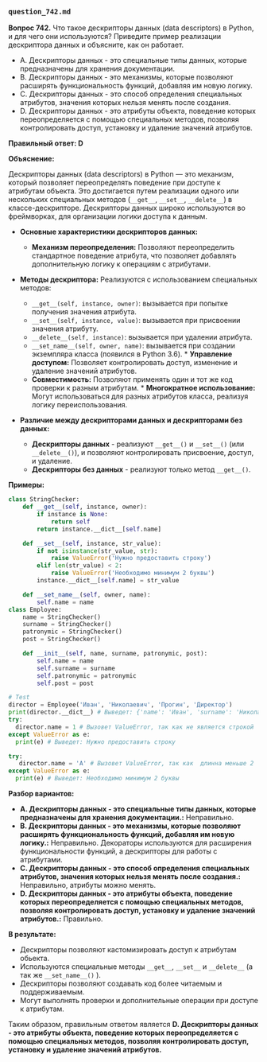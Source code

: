 ### `question_742.md`

**Вопрос 742.** Что такое дескрипторы данных (data descriptors) в Python, и для чего они используются? Приведите пример реализации дескриптора данных и объясните, как он работает.

-  A. Дескрипторы данных - это специальные типы данных, которые предназначены для хранения  документации.
-   B.  Дескрипторы данных  - это механизмы, которые позволяют расширять функциональность функций, добавляя им новую логику.
-  C. Дескрипторы данных - это способ определения специальных атрибутов, значения которых нельзя менять после создания.
-  D. Дескрипторы данных - это атрибуты объекта, поведение которых переопределяется с помощью специальных методов, позволяя контролировать доступ, установку и удаление значений атрибутов.

**Правильный ответ: D**

**Объяснение:**

Дескрипторы данных (data descriptors) в Python — это механизм, который позволяет переопределять поведение при доступе к атрибутам объекта. Это достигается путем реализации одного или нескольких специальных методов (`__get__`, `__set__`, `__delete__`) в классе-дескрипторе. Дескрипторы данных широко используются во фреймворках, для  организации логики доступа к данным.

*   **Основные характеристики дескрипторов данных:**
    *  **Механизм переопределения:**  Позволяют  переопределить стандартное поведение атрибута, что позволяет  добавлять дополнительную логику к операциям с атрибутами.
   * **Методы дескриптора:**   Реализуются с использованием специальных методов:
        *   `__get__(self, instance, owner)`: вызывается при попытке получения значения атрибута.
        *    `__set__(self, instance, value)`: вызывается при присвоении значения атрибуту.
        *    `__delete__(self, instance)`: вызывается при удалении атрибута.
        *   `__set_name__(self, owner, name)`: вызывается при создании экземпляра класса (появился в Python 3.6).
    *   **Управление доступом:**  Позволяет контролировать доступ, изменение и удаление значений атрибутов.
     * **Совместимость:** Позволяют  применять один и тот же код проверки  к разным атрибутам.
    *   **Многократное использование:**  Могут использоваться для разных атрибутов класса, реализуя логику переиспользования.

*  **Различие между дескрипторами данных и дескрипторами без данных:**
     *  **Дескрипторы данных** - реализуют  `__get__()` и `__set__()` (или `__delete__()`), и позволяют контролировать присвоение, доступ, и удаление.
      * **Дескрипторы без данных** - реализуют только метод  `__get__()`.

**Примеры:**

```python
class StringChecker:
    def __get__(self, instance, owner):
        if instance is None:
            return self
        return instance.__dict__[self.name]

    def __set__(self, instance, str_value):
        if not isinstance(str_value, str):
            raise ValueError('Нужно предоставить строку')
        elif len(str_value) < 2:
            raise ValueError('Необходимо минимум 2 буквы')
        instance.__dict__[self.name] = str_value

    def __set_name__(self, owner, name):
        self.name = name
class Employee:
    name = StringChecker()
    surname = StringChecker()
    patronymic = StringChecker()
    post = StringChecker()

    def __init__(self, name, surname, patronymic, post):
        self.name = name
        self.surname = surname
        self.patronymic = patronymic
        self.post = post

# Test
director = Employee('Иван', 'Николаевич', 'Прогин', 'Директор')
print(director.__dict__) # Выведет: {'name': 'Иван', 'surname': 'Николаевич', 'patronymic': 'Прогин', 'post': 'Директор'}
try:
  director.name = 1 # Вызовет ValueError, так как не является строкой
except ValueError as e:
  print(e) # Выведет: Нужно предоставить строку

try:
   director.name = 'A' # Вызовет ValueError, так как  длинна меньше 2
except ValueError as e:
  print(e) # Выведет: Необходимо минимум 2 буквы
```
**Разбор вариантов:**

*   **A. Дескрипторы данных - это специальные типы данных, которые предназначены для хранения  документации.:** Неправильно.
*   **B. Дескрипторы данных  - это механизмы, которые позволяют расширять функциональность функций, добавляя им новую логику.:** Неправильно. Декораторы используются для расширения функциональности функций, а дескрипторы для работы с атрибутами.
*  **C. Дескрипторы данных - это способ определения специальных атрибутов, значения которых нельзя менять после создания.:** Неправильно, атрибуты можно менять.
* **D. Дескрипторы данных - это атрибуты объекта, поведение которых переопределяется с помощью специальных методов, позволяя контролировать доступ, установку и удаление значений атрибутов.:** Правильно.

**В результате:**
*   Дескрипторы позволяют кастомизировать доступ к атрибутам обьекта.
*    Используются специальные методы `__get__`, `__set__` и `__delete__` (а так же `__set_name__()` ).
*   Дескрипторы позволяют  создавать код  более  читаемым и поддерживаемым.
*  Могут  выполнять проверки и дополнительные  операции при доступе к атрибутам.

Таким образом, правильным ответом является **D. Дескрипторы данных - это атрибуты объекта, поведение которых переопределяется с помощью специальных методов, позволяя контролировать доступ, установку и удаление значений атрибутов.**
